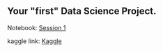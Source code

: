 ## Your "first" Data Science Project.



Notebook: [Session 1](notebooks/Session1.ipynb)

kaggle link: [Kaggle](https://www.kaggle.com/t/afe495cd9e90462baa84b5ce320791dd)
